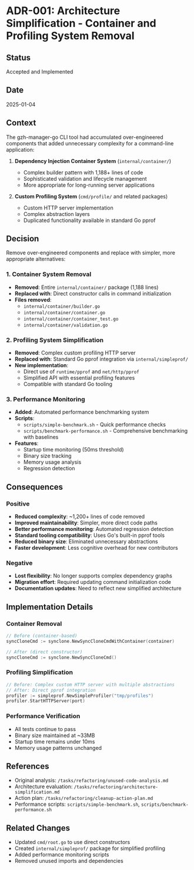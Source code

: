 # ADR-001: Architecture Simplification - Container and Profiling System Removal

## Status
Accepted and Implemented

## Date
2025-01-04

## Context
The gzh-manager-go CLI tool had accumulated over-engineered components that added unnecessary complexity for a command-line application:

1. **Dependency Injection Container System** (`internal/container/`)
   - Complex builder pattern with 1,188+ lines of code
   - Sophisticated validation and lifecycle management
   - More appropriate for long-running server applications

2. **Custom Profiling System** (`cmd/profile/` and related packages)
   - Custom HTTP server implementation
   - Complex abstraction layers
   - Duplicated functionality available in standard Go pprof

## Decision
Remove over-engineered components and replace with simpler, more appropriate alternatives:

### 1. Container System Removal
- **Removed**: Entire `internal/container/` package (1,188 lines)
- **Replaced with**: Direct constructor calls in command initialization
- **Files removed**:
  - `internal/container/builder.go`
  - `internal/container/container.go`
  - `internal/container/container_test.go`
  - `internal/container/validation.go`

### 2. Profiling System Simplification
- **Removed**: Complex custom profiling HTTP server
- **Replaced with**: Standard Go pprof integration via `internal/simpleprof/`
- **New implementation**:
  - Direct use of `runtime/pprof` and `net/http/pprof`
  - Simplified API with essential profiling features
  - Compatible with standard Go tooling

### 3. Performance Monitoring
- **Added**: Automated performance benchmarking system
- **Scripts**:
  - `scripts/simple-benchmark.sh` - Quick performance checks
  - `scripts/benchmark-performance.sh` - Comprehensive benchmarking with baselines
- **Features**:
  - Startup time monitoring (50ms threshold)
  - Binary size tracking
  - Memory usage analysis
  - Regression detection

## Consequences

### Positive
- **Reduced complexity**: ~1,200+ lines of code removed
- **Improved maintainability**: Simpler, more direct code paths
- **Better performance monitoring**: Automated regression detection
- **Standard tooling compatibility**: Uses Go's built-in pprof tools
- **Reduced binary size**: Eliminated unnecessary abstractions
- **Faster development**: Less cognitive overhead for new contributors

### Negative
- **Lost flexibility**: No longer supports complex dependency graphs
- **Migration effort**: Required updating command initialization code
- **Documentation updates**: Need to reflect new simplified architecture

## Implementation Details

### Container Removal
```go
// Before (container-based)
syncCloneCmd := synclone.NewSyncCloneCmdWithContainer(container)

// After (direct constructor)
syncCloneCmd := synclone.NewSyncCloneCmd()
```

### Profiling Simplification
```go
// Before: Complex custom HTTP server with multiple abstractions
// After: Direct pprof integration
profiler := simpleprof.NewSimpleProfiler("tmp/profiles")
profiler.StartHTTPServer(port)
```

### Performance Verification
- All tests continue to pass
- Binary size maintained at ~33MB
- Startup time remains under 10ms
- Memory usage patterns unchanged

## References
- Original analysis: `/tasks/refactoring/unused-code-analysis.md`
- Architecture evaluation: `/tasks/refactoring/architecture-simplification.md`
- Action plan: `/tasks/refactoring/cleanup-action-plan.md`
- Performance scripts: `scripts/simple-benchmark.sh`, `scripts/benchmark-performance.sh`

## Related Changes
- Updated `cmd/root.go` to use direct constructors
- Created `internal/simpleprof/` package for simplified profiling
- Added performance monitoring scripts
- Removed unused imports and dependencies
